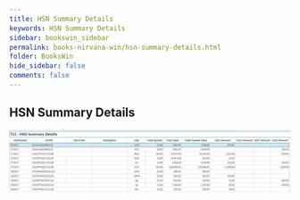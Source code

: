 ```yaml
---
title: HSN Summary Details
keywords: HSN Summary Details
sidebar: bookswin_sidebar
permalink: books-nirvana-win/hsn-summary-details.html
folder: BooksWin
hide_sidebar: false
comments: false
---
```


## HSN Summary Details

![](/images/gstr2-summ-hsn.jpg)
